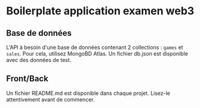 # Boilerplate application examen web3

## Base de données

L'API à besoin d'une base de données contenant 2 collections : `games` et `sales`.
Pour cela, utilisez MongoBD Atlas.
Un fichier db.json est disponible avec des données de test.

## Front/Back

Un fichier README.md est disponible dans chaque projet. Lisez-le attentivement avant de commencer.